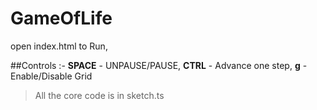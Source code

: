 # GameOfLife
open index.html to Run,

##Controls :-
**SPACE** - UNPAUSE/PAUSE,
**CTRL** - Advance one step,
**g** - Enable/Disable Grid

>All the core code is in sketch.ts
